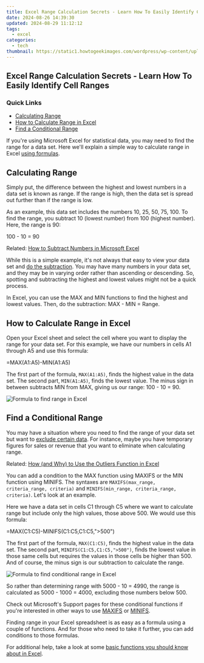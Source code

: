 ```yaml
---
title: Excel Range Calculation Secrets - Learn How To Easily Identify Cell Ranges
date: 2024-08-26 14:39:30
updated: 2024-08-29 11:12:12
tags:
  - excel
categories:
  - tech
thumbnail: https://static1.howtogeekimages.com/wordpress/wp-content/uploads/2021/09/microsoft_excel_hero_1200x675.jpg
---
```


## Excel Range Calculation Secrets - Learn How To Easily Identify Cell Ranges

### Quick Links

* [Calculating Range](https://extra-resources.techidaily.com/quintessential-5-filters-for-depth-video/)
* [How to Calculate Range in Excel](https://facebook-video-content.techidaily.com/updated-2024-approved-step-by-step-incorporating-songs-into-your-facebook-timeline/)
* [Find a Conditional Range](https://twitter-clips.techidaily.com/insiders-manual-reacting-on-twitter-videos-for-2024/)

 If you're using Microsoft Excel for statistical data, you may need to find the range for a data set. Here we'll explain a simple way to calculate range in Excel [using formulas](https://extra-resources.techidaily.com/2024-approved-crafting-visuals-in-ae-selecting-excellent-plugin-choices/).

##  Calculating Range

 Simply put, the difference between the highest and lowest numbers in a data set is known as range. If the range is high, then the data set is spread out further than if the range is low.

 As an example, this data set includes the numbers 10, 25, 50, 75, 100\. To find the range, you subtract 10 (lowest number) from 100 (highest number). Here, the range is 90:

100 - 10 = 90

Related: [How to Subtract Numbers in Microsoft Excel](https://ios-unlock.techidaily.com/how-to-remove-flashlight-from-apple-iphone-12-mini-lock-screen-by-drfone-ios/) 

 While this is a simple example, it's not always that easy to view your data set and [do the subtraction](https://ios-unlock.techidaily.com/how-to-remove-flashlight-from-apple-iphone-12-mini-lock-screen-by-drfone-ios/). You may have many numbers in your data set, and they may be in varying order rather than ascending or descending. So, spotting and subtracting the highest and lowest values might not be a quick process.

 In Excel, you can use the MAX and MIN functions to find the highest and lowest values. Then, do the subtraction: MAX - MIN = Range.

##  How to Calculate Range in Excel

 Open your Excel sheet and select the cell where you want to display the range for your data set. For this example, we have our numbers in cells A1 through A5 and use this formula:

=MAX(A1:A5)-MIN(A1:A5)

 The first part of the formula, `MAX(A1:A5)`, finds the highest value in the data set. The second part, `MIN(A1:A5)`, finds the lowest value. The minus sign in between subtracts MIN from MAX, giving us our range: 100 - 10 = 90.

![Formula to find range in Excel](https://static1.howtogeekimages.com/wordpress/wp-content/uploads/2022/03/RangeFormula-ExcelFindRange.png) 

##  Find a Conditional Range

 You may have a situation where you need to find the range of your data set but want to [exclude certain data](https://tech-haven.techidaily.com/boost-your-polyglot-skills-through-innovative-tech-discover-how-chatgpt-plus-aids-language-education/). For instance, maybe you have temporary figures for sales or revenue that you want to eliminate when calculating range.

Related: [How (and Why) to Use the Outliers Function in Excel](https://tech-haven.techidaily.com/boost-your-polyglot-skills-through-innovative-tech-discover-how-chatgpt-plus-aids-language-education/) 

 You can add a condition to the MAX function using MAXIFS or the MIN function using MINIFS. The syntaxes are `MAXIFS(max_range, criteria_range, criteria)` and `MINIFS(min_range, criteria_range, criteria)`. Let's look at an example.

 Here we have a data set in cells C1 through C5 where we want to calculate range but include only the high values, those above 500\. We would use this formula:

=MAX(C1:C5)-MINIFS(C1:C5,C1:C5,">500")

 The first part of the formula, `MAX(C1:C5)`, finds the highest value in the data set. The second part, `MINIFS(C1:C5,C1:C5,">500")`, finds the lowest value in those same cells but requires the values in those cells be higher than 500\. And of course, the minus sign is our subtraction to calculate the range.

![Formula to find conditional range in Excel](https://static1.howtogeekimages.com/wordpress/wp-content/uploads/2022/03/RangeConditionalFormula-ExcelFindRange.png) 

 So rather than determining range with 5000 - 10 = 4990, the range is calculated as 5000 - 1000 = 4000, excluding those numbers below 500.

 Check out Microsoft's Support pages for these conditional functions if you're interested in other ways to use [MAXIFS](https://support.microsoft.com/en-us/office/maxifs-function-dfd611e6-da2c-488a-919b-9b6376b28883) or [MINIFS](https://support.microsoft.com/en-us/office/minifs-function-6ca1ddaa-079b-4e74-80cc-72eef32e6599).

 Finding range in your Excel spreadsheet is as easy as a formula using a couple of functions. And for those who need to take it further, you can add conditions to those formulas.

 For additional help, take a look at some [basic functions you should know about in Excel](https://visual-screen-recording.techidaily.com/in-2024-a-step-by-step-recorder-for-discord-enthusiasts/).

<ins class="adsbygoogle"
     style="display:block"
     data-ad-format="autorelaxed"
     data-ad-client="ca-pub-7571918770474297"
     data-ad-slot="1223367746"></ins>



<ins class="adsbygoogle"
     style="display:block"
     data-ad-client="ca-pub-7571918770474297"
     data-ad-slot="8358498916"
     data-ad-format="auto"
     data-full-width-responsive="true"></ins>
